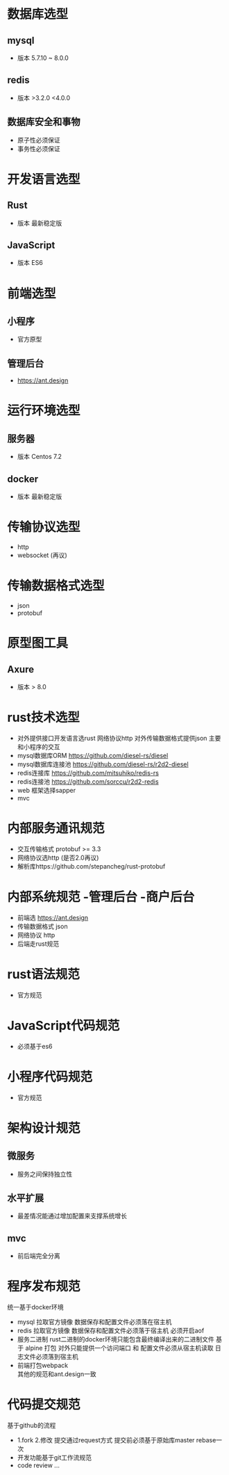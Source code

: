 
# 数据库选型
## mysql 
* 版本 5.7.10 ~ 8.0.0
## redis
* 版本 >3.2.0  <4.0.0
## 数据库安全和事物
* 原子性必须保证
* 事务性必须保证

# 开发语言选型
## Rust
* 版本 最新稳定版
## JavaScript
* 版本 ES6


# 前端选型
## 小程序
* 官方原型
## 管理后台
* https://ant.design

# 运行环境选型
## 服务器 
* 版本 Centos 7.2
## docker
* 版本 最新稳定版

# 传输协议选型
* http
* websocket (再议)

# 传输数据格式选型
* json
* protobuf

# 原型图工具
## Axure 
* 版本 > 8.0


# rust技术选型
* 对外提供接口开发语言选rust  网络协议http 对外传输数据格式提供json 主要和小程序的交互
* mysql数据库ORM https://github.com/diesel-rs/diesel   
* mysql数据库连接池 https://github.com/diesel-rs/r2d2-diesel
* redis连接库 https://github.com/mitsuhiko/redis-rs
* redis连接池 https://github.com/sorccu/r2d2-redis
* web 框架选择sapper 
* mvc


# 内部服务通讯规范
* 交互传输格式 protobuf >= 3.3  
* 网络协议选http (是否2.0再议) 
* 解析库https://github.com/stepancheg/rust-protobuf 


# 内部系统规范 -管理后台 -商户后台 
* 前端选 https://ant.design 
* 传输数据格式 json
* 网络协议 http 
* 后端走rust规范


# rust语法规范
* 官方规范

# JavaScript代码规范
* 必须基于es6 

# 小程序代码规范
* 官方规范

# 架构设计规范
## 微服务
 * 服务之间保持独立性
## 水平扩展
 * 最差情况能通过增加配置来支撑系统增长
## mvc
 * 前后端完全分离


# 程序发布规范
统一基于docker环境
* mysql 
拉取官方镜像 数据保存和配置文件必须落在宿主机
* redis 
拉取官方镜像 数据保存和配置文件必须落于宿主机 必须开启aof 
* 服务二进制 
rust二进制的docker环境只能包含最终编译出来的二进制文件 基于 alpine 打包  对外只能提供一个访问端口 和 配置文件必须从宿主机读取 日志文件必须落到宿主机
* 前端打包webpack  
其他的规范和ant.design一致


# 代码提交规范
基于github的流程
* 1.fork  2.修改 提交通过request方式  提交前必须基于原始库master rebase一次
* 开发功能基于git工作流规范 
* code review ...





 
